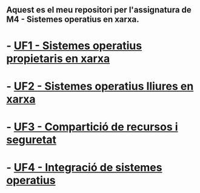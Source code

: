 ## Aquest es el meu repositori per l'assignatura de M4 - Sistemes operatius en xarxa. 

# - [UF1 - Sistemes operatius propietaris en xarxa](UF1)
# - [UF2 - Sistemes operatius lliures en xarxa](UF2)
# - [UF3 - Compartició de recursos i seguretat](UF3)
# - [UF4 - Integració de sistemes operatius](UF4)
